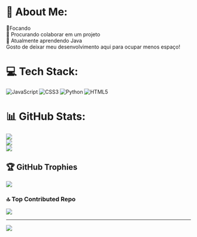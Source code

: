 # 💫 About Me:
🔭Focando<br>👯 Procurando colaborar em um projeto<br>🌱 Atualmente aprendendo Java<br>Gosto de deixar meu desenvolvimento aqui para ocupar menos espaço!<br>


# 💻 Tech Stack:
![JavaScript](https://img.shields.io/badge/javascript-%23323330.svg?style=for-the-badge&logo=javascript&logoColor=%23F7DF1E) ![CSS3](https://img.shields.io/badge/css3-%231572B6.svg?style=for-the-badge&logo=css3&logoColor=white) ![Python](https://img.shields.io/badge/python-3670A0?style=for-the-badge&logo=python&logoColor=ffdd54) ![HTML5](https://img.shields.io/badge/html5-%23E34F26.svg?style=for-the-badge&logo=html5&logoColor=white)
# 📊 GitHub Stats:
![](https://github-readme-stats.vercel.app/api?username=Jonatasdotdev&theme=dracula&hide_border=false&include_all_commits=true&count_private=true)<br/>
![](https://github-readme-streak-stats.herokuapp.com/?user=Jonatasdotdev&theme=dracula&hide_border=false)<br/>
![](https://github-readme-stats.vercel.app/api/top-langs/?username=Jonatasdotdev&theme=dracula&hide_border=false&include_all_commits=true&count_private=true&layout=compact)

## 🏆 GitHub Trophies
![](https://github-profile-trophy.vercel.app/?username=Jonatasdotdev&theme=dracula&no-frame=false&no-bg=false&margin-w=4)

### 🔝 Top Contributed Repo
![](https://github-contributor-stats.vercel.app/api?username=Jonatasdotdev&limit=5&theme=dark&combine_all_yearly_contributions=true)

---
[![](https://visitcount.itsvg.in/api?id=Jonatasdotdev&icon=2&color=10)](https://visitcount.itsvg.in)

<!-- Proudly created with GPRM ( https://gprm.itsvg.in ) -->
